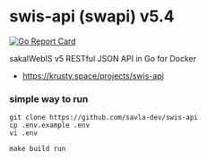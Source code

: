 # swis-api (swapi) v5.4

[![Go Report Card](https://goreportcard.com/badge/go.savla.dev/swis)](https://goreportcard.com/report/go.savla.dev/swis)

sakalWebIS v5 RESTful JSON API in Go for Docker

+ https://krusty.space/projects/swis-api

### simple way to run

```
git clone https://github.com/savla-dev/swis-api
cp .env.example .env
vi .env

make build run
```
